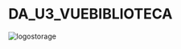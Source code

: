 # DA_U3_VUEBIBLIOTECA
![logostorage](https://github.com/user-attachments/assets/57247198-a0f6-4d71-96cf-fb46ce0c0817)
